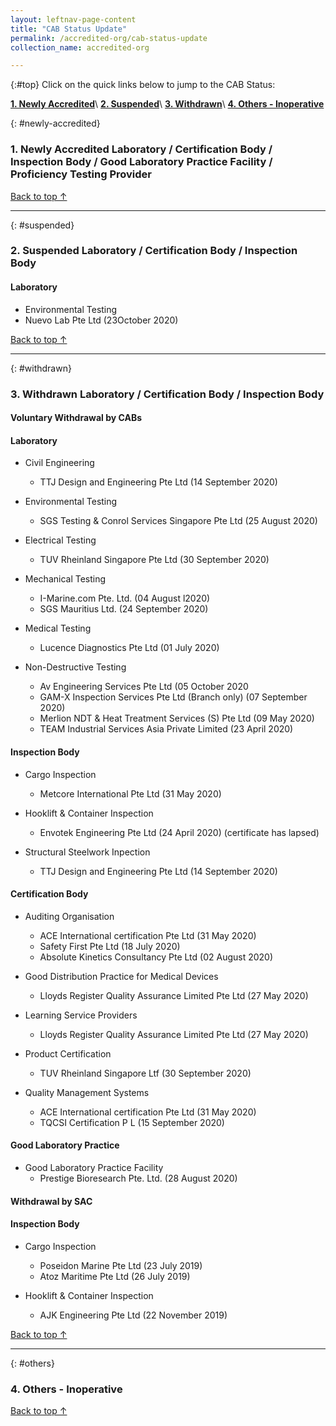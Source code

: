 ```yaml
---
layout: leftnav-page-content
title: "CAB Status Update"
permalink: /accredited-org/cab-status-update
collection_name: accredited-org

---
```


{:#top}
Click on the quick links below to jump to the CAB Status:

**[1. Newly Accredited](#newly-accredited)**\\
**[2. Suspended](#suspended)**\\
**[3. Withdrawn](#withdrawn)**\\
**[4. Others - Inoperative](#others)**

{: #newly-accredited}
### 1. Newly Accredited Laboratory / Certification Body / Inspection Body / Good Laboratory Practice Facility / Proficiency Testing Provider 
   

[Back to top ↑](#top)

---

{: #suspended}
### 2. Suspended Laboratory / Certification Body / Inspection Body 

#### Laboratory

* Environmental Testing
 * Nuevo Lab Pte Ltd (23October 2020)


[Back to top ↑](#top)

---

{: #withdrawn}
### 3. Withdrawn Laboratory / Certification Body / Inspection Body 

#### **Voluntary Withdrawal by CABs**

#### Laboratory

* Civil Engineering 
  * TTJ Design and Engineering Pte Ltd (14 September 2020)

* Environmental Testing
  * SGS Testing & Conrol Services Singapore Pte Ltd (25 August 2020)
  
* Electrical Testing
  * TUV Rheinland Singapore Pte Ltd (30 September 2020)

* Mechanical Testing
  * I-Marine.com Pte. Ltd. (04 August l2020)
  * SGS Mauritius Ltd. (24 September 2020)
  
* Medical Testing
  * Lucence Diagnostics Pte Ltd (01 July 2020)
  
* Non-Destructive Testing
  * Av Engineering Services Pte Ltd (05 October 2020
  * GAM-X Inspection Services Pte Ltd (Branch only) (07 September 2020)
  * Merlion NDT & Heat Treatment Services (S) Pte Ltd (09 May 2020)
  * TEAM Industrial Services Asia Private Limited (23 April 2020)
  
 

#### Inspection Body

* Cargo Inspection
  * Metcore International Pte Ltd (31 May 2020)

* Hooklift & Container Inspection
  * Envotek Engineering Pte Ltd (24 April 2020) (certificate has lapsed)
  
* Structural Steelwork Inpection
  * TTJ Design and Engineering Pte Ltd (14 September 2020)


#### Certification Body

* Auditing Organisation
  * ACE International certification Pte Ltd (31 May 2020)
  * Safety First Pte Ltd (18 July 2020)
  * Absolute Kinetics Consultancy Pte Ltd (02 August 2020)

* Good Distribution Practice for Medical Devices
  * Lloyds Register Quality Assurance Limited Pte Ltd (27 May 2020) 

* Learning Service Providers
  * Lloyds Register Quality Assurance Limited Pte Ltd (27 May 2020)

* Product Certification
  * TUV Rheinland Singapore Ltf (30 September 2020)

* Quality Management Systems
  * ACE International certification Pte Ltd (31 May 2020)
  * TQCSI Certification P L (15 September 2020)
 
 
#### Good Laboratory Practice

* Good Laboratory Practice Facility
  * Prestige Bioresearch Pte. Ltd. (28 August 2020)


  
#### **Withdrawal by SAC**

#### Inspection Body

* Cargo Inspection
  * Poseidon Marine Pte Ltd (23 July 2019)
  * Atoz Maritime Pte Ltd (26 July 2019)

* Hooklift & Container Inspection
  * AJK Engineering Pte Ltd (22 November 2019)

  

[Back to top ↑](#top)

---

{: #others}
### 4. Others - Inoperative
 
[Back to top ↑](#top)
